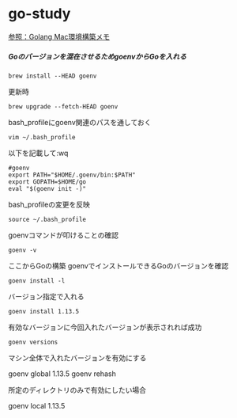 # go-study


[参照：Golang Mac環境構築メモ](https://qiita.com/beesk/items/b55d1b74b985524c7cf2)

##### Goのバージョンを混在させるためgoenvからGoを入れる

```bash=
brew install --HEAD goenv
```

更新時

```bash=
brew upgrade --fetch-HEAD goenv
```

bash_profileにgoenv関連のパスを通しておく

```bash=
vim ~/.bash_profile
```

以下を記載して:wq

```txt=
#goenv
export PATH="$HOME/.goenv/bin:$PATH"
export GOPATH=$HOME/go
eval "$(goenv init -)"
```

bash_profileの変更を反映

```bash=
source ~/.bash_profile
```

goenvコマンドが叩けることの確認

```bash=
goenv -v 
```

ここからGoの構築
goenvでインストールできるGoのバージョンを確認

```bash=
goenv install -l
```

バージョン指定で入れる

```bash=
goenv install 1.13.5
```

有効なバージョンに今回入れたバージョンが表示されれば成功

```bash=
goenv versions
```

マシン全体で入れたバージョンを有効にする

goenv global 1.13.5
goenv rehash


所定のディレクトリのみで有効にしたい場合

goenv local 1.13.5



